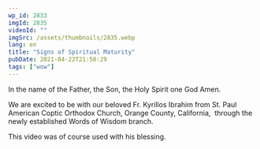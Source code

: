 ```yaml
---
wp_id: 2833
imgId: 2835
videoId: ""
imgSrc: /assets/thumbnails/2835.webp
lang: en
title: "Signs of Spiritual Maturity"
pubDate: 2021-04-22T21:50:29
tags: ["wow"]
---
```


<p>In the name of the Father, the Son, the Holy Spirit one God Amen.</p>
<p>We are excited to be with our beloved Fr. Kyrillos Ibrahim from St. Paul American Coptic Orthodox Church, Orange County, California,  through the newly established Words of Wisdom branch.</p>
<p>This video was of course used with his blessing.</p>
<p>&nbsp;</p>
